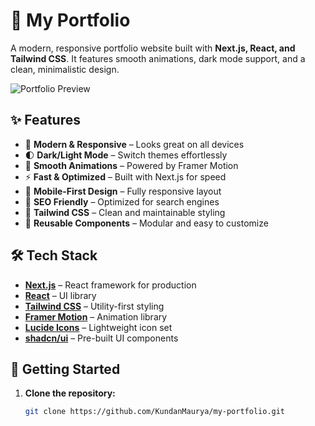 # 🚀 My Portfolio

A modern, responsive portfolio website built with **Next.js, React, and Tailwind CSS**. It features smooth animations, dark mode support, and a clean, minimalistic design.

![Portfolio Preview](https://images.unsplash.com/photo-1517694712202-14dd9538aa97?auto=format&fit=crop&q=80&w=1200)

## ✨ Features

- 🎨 **Modern & Responsive** – Looks great on all devices
- 🌓 **Dark/Light Mode** – Switch themes effortlessly
- 🚀 **Smooth Animations** – Powered by Framer Motion
- ⚡ **Fast & Optimized** – Built with Next.js for speed
- 📱 **Mobile-First Design** – Fully responsive layout
- 🎯 **SEO Friendly** – Optimized for search engines
- 💅 **Tailwind CSS** – Clean and maintainable styling
- 🧩 **Reusable Components** – Modular and easy to customize

## 🛠️ Tech Stack

- **[Next.js](https://nextjs.org/)** – React framework for production
- **[React](https://reactjs.org/)** – UI library
- **[Tailwind CSS](https://tailwindcss.com/)** – Utility-first styling
- **[Framer Motion](https://www.framer.com/motion/)** – Animation library
- **[Lucide Icons](https://lucide.dev/)** – Lightweight icon set
- **[shadcn/ui](https://ui.shadcn.com/)** – Pre-built UI components

## 🚀 Getting Started

1. **Clone the repository:**
   ```bash
   git clone https://github.com/KundanMaurya/my-portfolio.git
   ```
